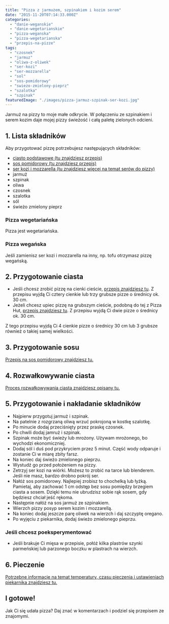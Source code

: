```yaml
---
title: "Pizza z jarmużem, szpinakiem i kozim serem"
date: "2015-11-20T07:14:33.000Z"
categories: 
  - "danie-weganskie"
  - "danie-wegetarianskie"
  - "pizza-weganska"
  - "pizza-wegetarianska"
  - "przepis-na-pizze"
tags: 
  - "czosnek"
  - "jarmuz"
  - "oliwa-z-oliwek"
  - "ser-kozi"
  - "ser-mozzarella"
  - "sol"
  - "sos-pomidorowy"
  - "swiezo-zmielony-pieprz"
  - "szalotka"
  - "szpinak"
featuredImage: "./images/pizza-jarmuz-szpinak-ser-kozi.jpg"
---
```


Jarmuż na pizzy to moje małe odkrycie. W połączeniu ze szpinakiem i serem kozim daje mojej pizzy świeżość i całą paletę zielonych odcieni.

## 1\. Lista składników

Aby przygotować pizzę potrzebujesz następujących składników:

- <a title="Przepis na ciasto podstawowe" href="/przepis-na-ciasto-na-pizze/">ciasto podstawowe (tu znajdziesz przepis)</a>
- <a title="Przepis na sos pomidorowy" href="/sos-pomidorowy/">sos pomidorowy (tu znajdziesz przepis)</a>
- <a title="Ser do pizzy" href="/jaki-ser-wybrac-do-pizzy/">ser kozi i mozzarella (tu znajdziesz więcej na temat serów do pizzy)</a>
- jarmuż
- szpinak
- oliwa
- czosnek
- szalotka
- sól
- świeżo zmielony pieprz

### Pizza wegetariańska

Pizza jest wegetariańska.

### Pizza wegańska

Jeśli zamienisz ser kozi i mozzarella na inny, np. tofu otrzymasz pizzę wegańską.

## 2\. Przygotowanie ciasta

- Jeśli chcesz zrobić pizzę na cienki cieście, <a title="Przepis na ciasto podstawowe" href="/przepis-na-ciasto-na-pizze/">przepis znajdziesz tu</a>. Z przepisu wyjdą Ci cztery cienkie lub trzy grubsze pizze o średnicy ok. 30 cm.
- Jeżeli chcesz upiec pizzę na grubszym cieście, podobną do tej z Pizza Hut, <a title="Przepis na pizzę na grubym cieście" href="/jak-zrobic-ciasto-na-pizze-jak-w-pizza-hut/">przepis znajdziesz tu</a>. Z przepisu wyjdą Ci dwie pizze o średnicy ok. 30 cm.

Z tego przepisu wyjdą Ci 4 cienkie pizze o średnicy 30 cm lub 3 grubsze również o takiej samej wielkości.

## 3\. Przygotowanie sosu

<a title="Przepis na sos pomidorowy" href="/sos-pomidorowy/">Przepis na sos pomidorowy znajdziesz tu.</a>

## 4\. Rozwałkowywanie ciasta

<a title="Rozwałkowywanie ciasta" href="/jak-walkowac-ciasto-pizzy/">Proces rozwałkowywania ciasta znajdziesz opisany tu.</a>

## 5\. Przygotowanie i nakładanie składników

- Najpierw przygotuj jarmuż i szpinak.
- Na patelnie z rozgrzaną oliwą wrzuć pokrojoną w kostkę szalotkę.
- Po minucie dodaj przeciśnięty przez praskę czosnek.
- Po chwili dodaj jamruż i szpinak.
- Szpinak może być świeży lub mrożony. Używam mrożonego, bo wychodzi ekonomiczniej.
- Dodaj sól i duś pod przykryciem przez 5 minut. Część wody odparuje i zostanie Ci w miarę zbity farsz.
- Na koniec daj świeżo zmielonego pieprzu.
- Wystudź go przed położeniem na pizzy.
- Zetrzyj ser kozi na wiórki. Możesz to zrobić na tarce lub blenderem. Jeśli nie masz, bardzo drobno pokrój ser.
- Nałóż sos pomidorowy. Najlepiej zrobisz to chochelką lub łyżką. Pamietaj, aby zachować 1 cm odstęp bez sosu pomiędzy brzegiem ciasta a sosem. Dzięki temu nie ubrudzisz sobie rąk sosem, gdy będziesz chciał jeść rękoma.
- Następnie nałóż na sos jarmuż ze szpinakiem.
- Wierzch pizzy posyp serem kozim i mozzarellą.
- Na koniec dodaj jeszcze parę oliwek na wierzch i daj szczyptę oregano.
- Po wyjęciu z piekarnika, dodaj świeżo zmielonego pieprzu.

### Jeśli chcesz poeksperymentować

- Jeśli brakuje Ci mięsa w przepisie, połóż kilka plastrów szynki parmeńskiej lub parzonego boczku w plastrach na wierzch.

## 6\. Pieczenie

<a title="Jak ustawić piekarnik do pieczenia pizzy" href="/jak-ustawic-piekarnik-pieczenia-pizzy/">Potrzebne informacje na temat temperatury, czasu pieczenia i ustawieniach piekarnika znajdziesz tu.</a>

## I gotowe!

Jak Ci się udała pizza? Daj znać w komentarzach i podziel się przepisem ze znajomymi.
